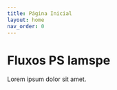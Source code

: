 ```yaml
---
title: Página Inicial
layout: home
nav_order: 0
---
```


# Fluxos PS Iamspe

Lorem ipsum dolor sit amet.

